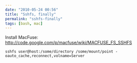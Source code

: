 ```yaml
---
date: "2010-05-24 00:56"
title: "Sshfs, finally"
permalink: "sshfs-finally"
tags: [bash, mac]
---
```


Install MacFuse: http://code.google.com/p/macfuse/wiki/MACFUSE_FS_SSHFS

    sshfs user@host:/some/directory /some/mount/point -oauto_cache,reconnect,volname=Server
